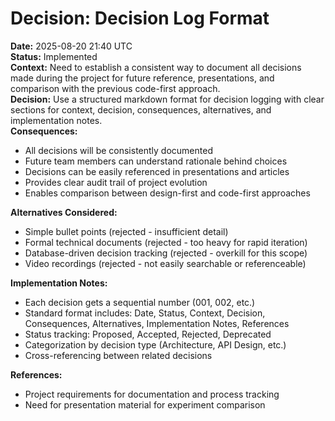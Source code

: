 # Decision: Decision Log Format

**Date:** 2025-08-20 21:40 UTC  
**Status:** Implemented  
**Context:** Need to establish a consistent way to document all decisions made during the project for future reference, presentations, and comparison with the previous code-first approach.  
**Decision:** Use a structured markdown format for decision logging with clear sections for context, decision, consequences, alternatives, and implementation notes.  
**Consequences:** 
- All decisions will be consistently documented
- Future team members can understand rationale behind choices
- Decisions can be easily referenced in presentations and articles
- Provides clear audit trail of project evolution
- Enables comparison between design-first and code-first approaches

**Alternatives Considered:** 
- Simple bullet points (rejected - insufficient detail)
- Formal technical documents (rejected - too heavy for rapid iteration)
- Database-driven decision tracking (rejected - overkill for this scope)
- Video recordings (rejected - not easily searchable or referenceable)

**Implementation Notes:** 
- Each decision gets a sequential number (001, 002, etc.)
- Standard format includes: Date, Status, Context, Decision, Consequences, Alternatives, Implementation Notes, References
- Status tracking: Proposed, Accepted, Rejected, Deprecated
- Categorization by decision type (Architecture, API Design, etc.)
- Cross-referencing between related decisions

**References:** 
- Project requirements for documentation and process tracking
- Need for presentation material for experiment comparison

